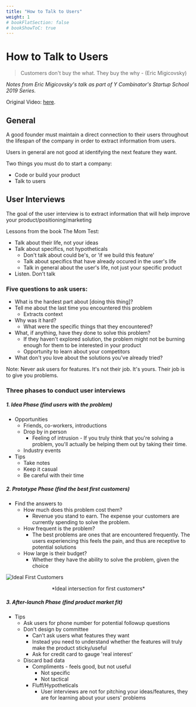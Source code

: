 ```yaml
---
title: "How to Talk to Users"
weight: 1
# bookFlatSection: false
# bookShowToC: true
---
```

# How to Talk to Users
> Customers don't buy the what. They buy the why - (Eric Migicovsky) 

*Notes from Eric Migicovsky's talk as part of Y Combinator's Startup School 2019 Series.* 

Original Video: [here](https://www.youtube.com/watch?v=MT4Ig2uqjTc).
## General

A good founder must maintain a direct connection to their users throughout the lifespan of the company in order to extract information from users.

Users in general are not good at identifying the next feature they want. 

Two things you must do to start a company:

- Code or build your product
- Talk to users

## User Interviews

The goal of the user interview is to extract information that will help improve your product/positioning/marketing

Lessons from the book The Mom Test:

- Talk about their life, not your ideas
- Talk about specifics, not hypotheticals
  - Don't talk about could be's, or 'if we build this feature'
  - Talk about specifics that have already occured in the user's life
  - Talk in general about the user's life, not just your specific product
- Listen. Don't talk

### Five questions to ask users:

- What is the hardest part about [doing this thing]?
- Tell me about the last time you encountered this problem
  - Extracts context
- Why was it hard?
  - What were the specific things that they encountered?
- What, if anything, have they done to solve this problem?
  - If they haven't explored solution, the problem might not be burning enough for them to be interested in your product
  - Opportunity to learn about your competitors
- What don't you love about the solutions you've already tried?

Note: Never ask users for features. It's not their job. It's yours. Their job is to give you problems.

### Three phases to conduct user interviews

##### 1. Idea Phase (find users with the problem)
  - Opportunities
    - Friends, co-workers, introductions
    - Drop by in person
      - Feeling of intrusion - If you truly think that you're solving a problem, you'll actually be helping them out by taking their time.
    - Industry events
  - Tips
    - Take notes
    - Keep it casual
    - Be careful with their time

##### 2. Prototype Phase (find the best first customers)
   - Find the answers to
     - How much does this problem cost them?
       - Revenue you stand to earn. The expense your customers are currently spending to solve the problem.
     - How frequent is the problem?
       - The best problems are ones that are encountered frequently. The users experiencing this feels the pain, and thus are receptive to potential solutions
     - How large is their budget?
       - Whether they have the ability to solve the problem, given the choice

![Ideal First Customers](/images/yc-intersection.png)
<center>*Ideal intersection for first customers*</center>

##### 3. After-launch Phase (find product market fit) 
   - Tips
     - Ask users for phone number for potential followup questions
     - Don't design by committee
       - Can't ask users what features they want
       - Instead you need to understand whether the features will truly make the product sticky/useful
       - Ask for credit card to gauge 'real interest'
     - Discard bad data
       - Compliments - feels good, but not useful
         - Not specific
         - Not tactical
       - Fluff/Hypotheticals
         - User interviews are not for pitching your ideas/features, they are for learning about your users' problems 

